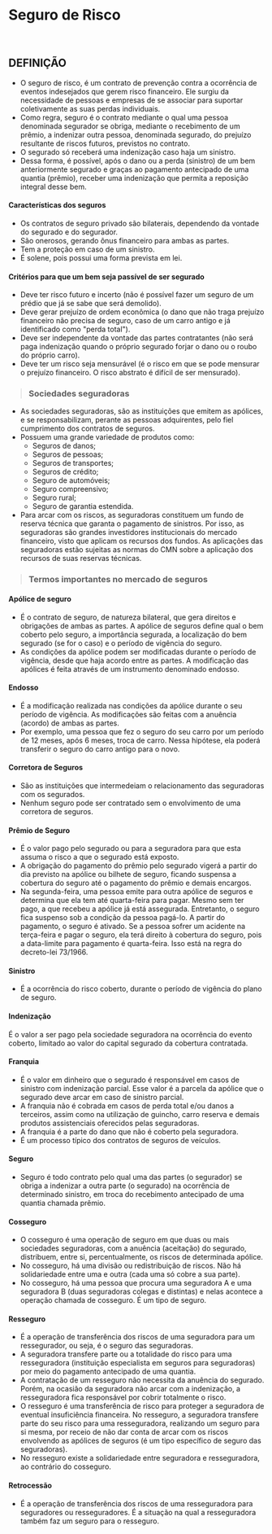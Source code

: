 # Seguro de Risco

<br>

## DEFINIÇÃO
* O seguro de risco, é um contrato de prevenção contra a ocorrência de eventos indesejados que gerem risco financeiro. Ele surgiu da necessidade de pessoas e empresas de se associar para suportar coletivamente as suas perdas individuais.
*  Como regra, seguro é o contrato mediante o qual uma pessoa denominada segurador se obriga, mediante o recebimento de um prêmio, a indenizar outra pessoa, denominada segurado, do prejuízo resultante de riscos futuros, previstos no contrato.
*  O segurado só receberá uma indenização caso haja um sinistro.
*  Dessa forma, é possível, após o dano ou a perda (sinistro) de um bem anteriormente 
segurado e graças ao pagamento antecipado de uma quantia (prêmio), receber uma indenização que permita a reposição integral desse bem.

#### Características dos seguros
* Os contratos de seguro privado são bilaterais, dependendo da vontade do segurado e do segurador.
* São onerosos, gerando ônus financeiro para ambas as partes. 
* Tem a proteção em caso de um sinistro.
* É solene, pois possui uma forma prevista em lei. 

#### Critérios para que um bem seja passível de ser segurado
* Deve ter risco futuro e incerto (não é possível fazer um seguro de um prédio que já se sabe que será demolido).
* Deve gerar prejuízo de ordem econômica (o dano que não traga prejuízo financeiro não precisa de seguro, caso de um carro antigo e já identificado como "perda total").
* Deve ser independente da vontade das partes contratantes (não será paga indenização quando o próprio segurado forjar o dano ou o roubo do próprio carro).
* Deve ter um risco seja mensurável (é o risco em que se pode mensurar o prejuízo financeiro. O risco abstrato é difícil de ser mensurado).

> ### Sociedades seguradoras
* As sociedades seguradoras, são as instituições que emitem as apólices, e se responsabilizam, perante as pessoas adquirentes, pelo fiel cumprimento dos contratos de seguros. 
* Possuem uma grande variedade de produtos como:
  - Seguros de danos;
  - Seguros de pessoas;
  - Seguros de transportes;
  - Seguros de crédito;
  - Seguro de automóveis;
  - Seguro compreensivo;
  - Seguro rural;
  - Seguro de garantia estendida.
* Para arcar com os riscos, as seguradoras constituem um fundo de reserva técnica que garanta o pagamento de sinistros. Por isso, as seguradoras são grandes investidores institucionais do mercado financeiro, visto que aplicam os recursos dos fundos. As aplicações das seguradoras estão sujeitas as normas do CMN sobre a aplicação dos recursos de suas reservas técnicas.

> ### Termos importantes no mercado de seguros

#### Apólice de seguro
* É o contrato de seguro, de natureza bilateral, que gera direitos e obrigações de ambas as partes. A apólice de seguros define qual o bem coberto pelo seguro, a importância segurada, a localização do bem segurado (se for o caso) e o período de vigência do seguro.
* As condições da apólice podem ser modificadas durante o período de vigência, desde que haja acordo entre as partes. A modificação das apólices é feita através de um instrumento denominado endosso.

#### Endosso
* É a modificação realizada nas condições da apólice durante o seu período de vigência. As modificações são feitas com a anuência (acordo) de ambas as partes. 
* Por exemplo, uma pessoa que fez o seguro do seu carro por um período de 12 meses, após 6 meses, troca de carro. Nessa hipótese, ela poderá transferir o seguro do carro antigo para o novo. 

#### Corretora de Seguros
* São as instituições que intermedeiam o relacionamento das seguradoras com os segurados. 
* Nenhum seguro pode ser contratado sem o envolvimento de uma corretora de seguros.

#### Prêmio de Seguro
* É o valor pago pelo segurado ou para a seguradora para que esta assuma o risco a que o segurado está exposto.
* A obrigação do pagamento do prêmio pelo segurado vigerá a partir do dia previsto na apólice ou bilhete de seguro, ficando suspensa a cobertura do seguro até o pagamento do prêmio 
e demais encargos.
* Na segunda-feira, uma pessoa emite para outra apólice de seguros e determina que ela tem até quarta-feira para pagar. Mesmo sem ter pago, a que recebeu a apólice já está assegurada. Entretanto, o seguro fica suspenso sob a condição da pessoa pagá-lo. A partir do pagamento, o seguro é ativado. Se a pessoa sofrer um acidente na terça-feira e pagar o seguro, ela terá direito à cobertura do seguro, pois a data-limite para pagamento é quarta-feira. Isso está na regra do decreto-lei 73/1966.

#### Sinistro
* É a ocorrência do risco coberto, durante o período de vigência do plano de seguro.

#### Indenização
É o valor a ser pago pela sociedade seguradora na ocorrência do evento coberto, limitado ao valor do capital segurado da cobertura contratada. 

#### Franquia
* É o valor em dinheiro que o segurado é responsável em casos de sinistro com indenização parcial. Esse valor é a parcela da apólice que o segurado deve arcar em caso de sinistro parcial. 
* A franquia não é cobrada em casos de perda total e/ou danos a terceiros, assim como na utilização de guincho, carro reserva e demais produtos assistenciais oferecidos pelas seguradoras. 
* A franquia é a parte do dano que não é coberto pela seguradora.
* É um processo típico dos contratos de seguros de veículos.

#### Seguro
* Seguro é todo contrato pelo qual uma das partes (o segurador) se obriga a indenizar a outra parte (o segurado) na ocorrência de determinado sinistro, em troca do recebimento antecipado de uma quantia chamada prêmio.

#### Cosseguro
* O cosseguro é uma operação de seguro em que duas ou mais sociedades seguradoras, com a anuência (aceitação) do segurado, distribuem, entre si, percentualmente, os riscos de determinada apólice.
* No cosseguro, há uma divisão ou redistribuição de riscos. Não há solidariedade entre uma e outra (cada uma só cobre a sua parte).
* No cosseguro, há uma pessoa que procura uma seguradora A e uma seguradora B (duas seguradoras colegas e distintas) e nelas acontece a operação chamada de cosseguro. É um tipo de seguro.

#### Resseguro
* É a operação de transferência dos riscos de uma seguradora para um ressegurador, ou seja, é o seguro das seguradoras. 
* A seguradora transfere parte ou a totalidade do risco para uma resseguradora (instituição especialista em seguros para seguradoras) por meio do pagamento antecipado de uma quantia. 
* A contratação de um resseguro não necessita da anuência do segurado. Porém, na ocasião da seguradora não arcar com a indenização, a resseguradora fica responsável por cobrir totalmente o risco.
* O resseguro é uma transferência de risco para proteger a seguradora de eventual insuficiência financeira. No resseguro, a seguradora transfere parte do seu risco para uma resseguradora, realizando um seguro para si mesma, por receio de não dar conta de arcar com os riscos envolvendo as apólices de seguros (é um tipo específico de seguro das seguradoras).
* No resseguro existe a solidariedade entre seguradora e resseguradora, ao contrário do cosseguro. 

#### Retrocessão
* É a operação de transferência dos riscos de uma resseguradora para seguradores ou resseguradores. É a situação na qual a resseguradora também faz um seguro para o resseguro.
